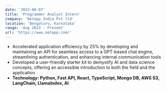 ```yaml
---
date: '2023-08-07'
title: 'Programmer Analyst Intern'
company: 'Netapp India Pvt ltd'
location: 'Bengaluru, Karnataka'
range: 'Aug 2023 - Present'
url: 'https://www.netapp.com/'
---
```

- Accelerated application efficiency by 25% by developing and maintaining an API for seamless access to a GPT-based chat engine, streamlining authentication, and enhancing internal communication tools
- Developed a user-friendly starter kit to demystify AI and data science concepts, offering an accessible introduction to both the field and the application
- **Technology: Python, Fast API, React, TypeScript, Mongo DB, AWS S3, LangChain, LlamaIndex, AI**
